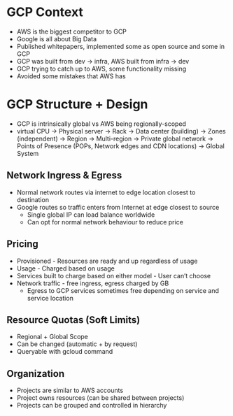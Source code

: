 # GCP Context

* AWS is the biggest competitor to GCP
* Google is all about Big Data
* Published whitepapers, implemented some as open source and some in GCP
* GCP was built from dev -> infra, AWS built from infra -> dev
* GCP trying to catch up to AWS, some functionality missing
* Avoided some mistakes that AWS has 

# GCP Structure + Design

* GCP is intrinsically global vs AWS being regionally-scoped
* virtual CPU -> Physical server -> Rack -> Data center (building) -> Zones (independent) -> Region -> Multi-region -> Private global network -> Points of Presence (POPs, Network edges and CDN locations) -> Global System 

## Network Ingress & Egress
* Normal network routes via internet to edge location closest to destination
* Google routes so traffic enters from Internet at edge closest to source
    * Single global IP can load balance worldwide
    * Can opt for normal network behaviour to reduce price
    
## Pricing
* Provisioned - Resources are ready and up regardless of usage
* Usage - Charged based on usage
* Services built to charge based on either model - User can’t choose
* Network traffic - free ingress, egress charged by GB
    * Egress to GCP services sometimes free depending on service and service location

## Resource Quotas (Soft Limits)
* Regional + Global Scope
* Can be changed (automatic + by request)
* Queryable  with gcloud command

## Organization
* Projects are similar to AWS accounts
* Project owns resources (can be shared between projects)
* Projects can be grouped and controlled in hierarchy
